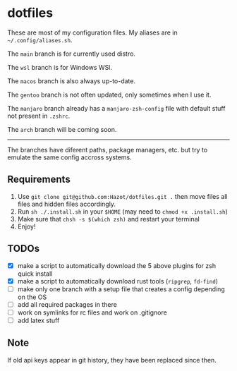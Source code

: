 # dotfiles

These are most of my configuration files. My aliases are in ``~/.config/aliases.sh``.

The ``main`` branch is for currently used distro.

The ``wsl`` branch is for Windows WSl.

The ``macos`` branch is also always up-to-date.

The ``gentoo`` branch is not often updated, only sometimes when I use it.

The ``manjaro`` branch already has a ``manjaro-zsh-config`` file with default stuff not present in ``.zshrc``.

The ``arch`` branch will be coming soon.

---
The branches have diferent paths, package managers, etc. but try to emulate the same config accross systems.

## Requirements

1. Use ``git clone git@github.com:Hazot/dotfiles.git .`` then move files all files and hidden files accordingly.
2. Run ``sh ./.install.sh`` in your ``$HOME`` (may need to ``chmod +x .install.sh``)
3. Make sure that ``chsh -s $(which zsh)`` and restart your terminal
4. Enjoy!

## TODOs
- [x] make a script to automatically download the 5 above plugins for zsh quick install
- [x] make a script to automatically download rust tools (``ripgrep``, ``fd-find``)
- [ ] make only one branch with a setup file that creates a config depending on the OS
- [ ] add all required packages in there
- [ ] work on symlinks for rc files and work on .gitignore
- [ ] add latex stuff

## Note
If old api keys appear in git history, they have been replaced since then.
